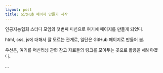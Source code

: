 ```yaml
---
layout: post
title: GitHub 페이지 만들기 시작
---
```



인공지능협회 스터디 모임의 첫번째 미션으로 여기에 페이지를 만들게 되었다.

html, css, js에 대해서 잘 모르는 관계로, 일단은 GitHub 페이지로 만들어 봄.

우선은, 여기를 머신러닝 관련 참고 자료들의 링크를 모아두는 곳으로 활용을 해봐야겠다.

...
